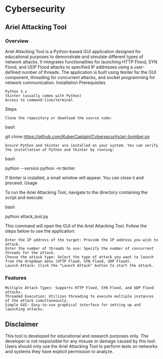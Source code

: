 # Cybersecurity
## Ariel Attacking Tool
### Overview

Ariel Attacking Tool is a Python-based GUI application designed for educational purposes to demonstrate and simulate different types of network attacks. It integrates functionalities for launching HTTP Flood, SYN Flood, and UDP Flood attacks to specified IP addresses using a user-defined number of threads. The application is built using tkinter for the GUI component, threading for concurrent attacks, and socket programming for network communication.
Installation
Prerequisites

    Python 3.x
    tkinter (usually comes with Python)
    Access to command-line/terminal

Steps

    Clone the repository or download the source code:

bash

git clone https://github.com/KuberCaptain/Cybersecurity/ari-bomber.py

    Ensure Python and tkinter are installed on your system. You can verify the installation of Python and tkinter by running:

bash

python --version
python -m tkinter

If tkinter is installed, a small window will appear. You can close it and proceed.
Usage

To run the Ariel Attacking Tool, navigate to the directory containing the script and execute:

bash

python attack_tool.py

This command will open the GUI of the Ariel Attacking Tool. Follow the steps below to use the application:

    Enter the IP address of the target: Provide the IP address you wish to attack.
    Enter the number of threads to use: Specify the number of concurrent threads for the attack.
    Choose the attack type: Select the type of attack you want to launch from the dropdown menu (HTTP Flood, SYN Flood, UDP Flood).
    Launch Attack: Click the "Launch Attack" button to start the attack.

### Features

    Multiple Attack Types: Supports HTTP Flood, SYN Flood, and UDP Flood attacks.
    Threaded Execution: Utilizes threading to execute multiple instances of the attack simultaneously.
    Simple GUI: Easy-to-use graphical interface for setting up and launching attacks.

## Disclaimer

This tool is developed for educational and research purposes only. The developer is not responsible for any misuse or damage caused by this tool. Users should only use the Ariel Attacking Tool to perform tests on networks and systems they have explicit permission to analyze.
